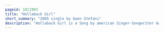```yaml
---
pageid: 1811903
title: "Hollaback Girl"
short_summary: "2005 single by Gwen Stefani"
description: "Hollaback Girl is a Song by american Singer-Songwriter Gwen Stefani from her Debut Solo Studio Album Love. Angel. Music. Baby. It is a Hip-Hop Song that draws Influence from Hip-Hop and Dance Music from the 1980s. The Song was written by Stefani, Pharrell Williams, and Chad Hugo, with the latter two handling Production as the Neptunes. The Song was released as the Album's third single on March 22, 2005, and was one of the Year's most popular Songs, peaking inside the top 10 of the Majority of the Charts it entered. It reached Number one in Australia and the United States, where it became the first digital Download to sell one million Copies."
---
```

